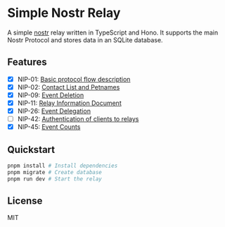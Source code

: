 # Simple Nostr Relay

A simple [nostr](https://github.com/nostr-protocol/nostr) relay written in TypeScript and Hono.
It supports the main Nostr Protocol and stores data in an SQLite database.

## Features

- [x] NIP-01: [Basic protocol flow description](https://github.com/nostr-protocol/nips/blob/master/01.md)
- [x] NIP-02: [Contact List and Petnames](https://github.com/nostr-protocol/nips/blob/master/02.md)
- [x] NIP-09: [Event Deletion](https://github.com/nostr-protocol/nips/blob/master/09.md)
- [x] NIP-11: [Relay Information Document](https://github.com/nostr-protocol/nips/blob/master/11.md)
- [x] NIP-26: [Event Delegation](https://github.com/nostr-protocol/nips/blob/master/26.md)
- [ ] NIP-42: [Authentication of clients to relays](https://github.com/nostr-protocol/nips/blob/master/42.md)
- [x] NIP-45: [Event Counts](https://github.com/nostr-protocol/nips/blob/master/45.md)

## Quickstart

```bash
pnpm install # Install dependencies
pnpm migrate # Create database
pnpm run dev # Start the relay
```

## License

MIT